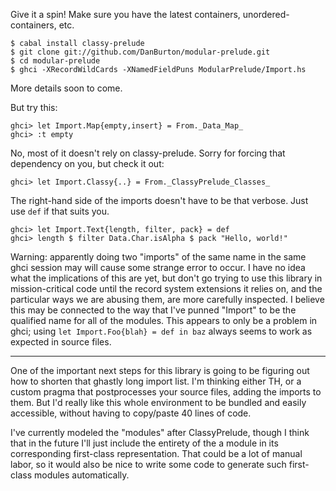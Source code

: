 Give it a spin! Make sure you have the latest containers, unordered-containers, etc.

    $ cabal install classy-prelude
    $ git clone git://github.com/DanBurton/modular-prelude.git
    $ cd modular-prelude
    $ ghci -XRecordWildCards -XNamedFieldPuns ModularPrelude/Import.hs

More details soon to come.

But try this:

    ghci> let Import.Map{empty,insert} = From._Data_Map_
    ghci> :t empty

No, most of it doesn't rely on classy-prelude.
Sorry for forcing that dependency on you,
but check it out:

    ghci> let Import.Classy{..} = From._ClassyPrelude_Classes_

The right-hand side of the imports doesn't have to be that verbose.
Just use `def` if that suits you.

    ghci> let Import.Text{length, filter, pack} = def
    ghci> length $ filter Data.Char.isAlpha $ pack "Hello, world!"

Warning: apparently doing two "imports" of the same name
in the same ghci session may will cause some strange error to occur.
I have no idea what the implications of this are yet,
but don't go trying to use this library in mission-critical code
until the record system extensions it relies on,
and the particular ways we are abusing them,
are more carefully inspected.
I believe this may be connected to the way that
I've punned "Import" to be the qualified name
for all of the modules. This appears to only be a problem
in ghci; using `let Import.Foo{blah} = def in baz` 
always seems to work as expected in source files.

----

One of the important next steps for this library
is going to be figuring out how to shorten
that ghastly long import list.
I'm thinking either TH, or a custom pragma
that postprocesses your source files, adding the imports to them.
But I'd really like this whole environment to be bundled
and easily accessible, without having to copy/paste 40 lines of code.

I've currently modeled the "modules" after ClassyPrelude,
though I think that in the future I'll just include
the entirety of the a module in
its corresponding first-class representation.
That could be a lot of manual labor,
so it would also be nice to write some code
to generate such first-class modules automatically.
